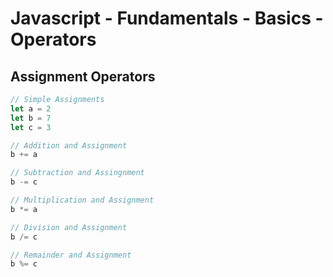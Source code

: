 # Javascript - Fundamentals - Basics - Operators

## Assignment Operators


```javascript
// Simple Assignments
let a = 2
let b = 7
let c = 3

// Addition and Assignment
b += a

// Subtraction and Assingnment
b -= c

// Multiplication and Assignment
b *= a

// Division and Assignment
b /= c 

// Remainder and Assignment
b %= c 
```